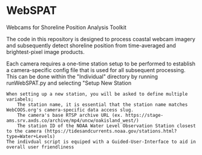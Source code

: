 # WebSPAT
Webcams for Shoreline Position Analysis Toolkit

The code in this repository is designed to process coastal webcam imagery and subsequently detect shoreline position from time-averaged and brightest-pixel image products.

Each camera requires a one-time station setup to be performed to establish a camera-specific config file that is used for all subsequent processing. 
    This can be done within the "Individual" directory by running runWebSPAT.py and selecting "Setup New Station
    
    When setting up a new station, you will be asked to define multiple variabels;
        The station name, it is essential that the station name matches WebCOOS.org's camera-specific data access slug.
        The camera's base RTSP archive URL (ex. https://stage-ams.srv.axds.co/archive/mp4/uncw/oakisland_west/)
        The station ID of the NOAA Water Level Observation Station closest to the camera (https://tidesandcurrents.noaa.gov/stations.html?type=Water+Levels)
    The indivdual script is equiped with a Guided-User-Interface to aid in overall user friendliness
